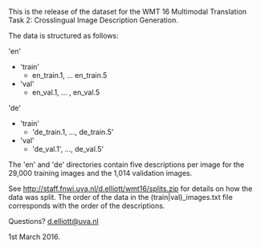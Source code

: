 This is the release of the dataset for the WMT 16 Multimodal
Translation Task 2: Crosslingual Image Description Generation.

The data is structured as follows:

'en'
  * 'train'
    - en_train.1, ... en_train.5
  * 'val'
    - en_val.1, ... , en_val.5

'de'
  * 'train'
    - 'de_train.1, ..., de_train.5'
  * 'val'
    - 'de_val.1', ..., de_val.5'

The 'en' and 'de' directories contain five descriptions per image for the 
29,000 training images and the 1,014 validation images.

See http://staff.fnwi.uva.nl/d.elliott/wmt16/splits.zip for details on
how the data was split. The order of the data in the 
(train|val)_images.txt file corresponds with the order of the descriptions.

Questions? d.elliott@uva.nl

1st March 2016.
